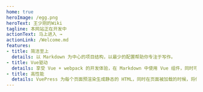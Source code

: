 ```yaml
---
home: true
heroImage: /egg.png
heroText: 王少刚的Wiki
tagline: 本网站正在开发中
actionText: 马上进入 →
actionLink: /Welcome.md
features:
- title: 简洁至上
  details: 以 Markdown 为中心的项目结构，以最少的配置帮助你专注于写作。
- title: Vue驱动
  details: 享受 Vue + webpack 的开发体验，在 Markdown 中使用 Vue 组件，同时可以使用 Vue 来开发自定义主题。
- title: 高性能
  details: VuePress 为每个页面预渲染生成静态的 HTML，同时在页面被加载的时候，将作为 SPA 运行。
---
```

<!-- 
<ClientOnly>
  <BottomData/>
</ClientOnly> -->
